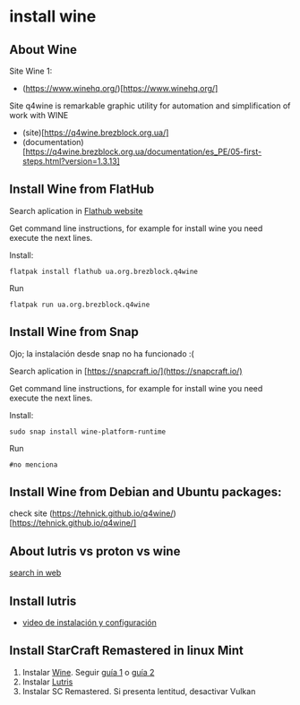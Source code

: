 # install wine
## About Wine
Site Wine 1: 
* (https://www.winehq.org/)[https://www.winehq.org/]

Site q4wine is remarkable graphic utility for automation and simplification of work with WINE
* (site)[https://q4wine.brezblock.org.ua/]
* (documentation)[https://q4wine.brezblock.org.ua/documentation/es_PE/05-first-steps.html?version=1.3.13]

## Install Wine from FlatHub
Search aplication in  [Flathub website](https://flathub.org/home)

Get command line instructions, for example for install wine you need execute the next lines.

Install:
```
flatpak install flathub ua.org.brezblock.q4wine
```
Run
```
flatpak run ua.org.brezblock.q4wine
```

## Install Wine from Snap
Ojo; la instalación desde snap no ha funcionado :(

Search aplication in  [https://snapcraft.io/](https://snapcraft.io/)

Get command line instructions, for example for install wine you need execute the next lines.

Install:
```
sudo snap install wine-platform-runtime
```
Run
```
#no menciona
```
## Install Wine from Debian and Ubuntu packages:
check site (https://tehnick.github.io/q4wine/)[https://tehnick.github.io/q4wine/]

## About lutris vs proton vs wine
[search in web](https://duckduckgo.com/?q=wine+vs+proton+vs+lutris)

## Install lutris
* [video de instalación y configuración](https://www.youtube.com/watch?v=R2K8b0U-IOI)

## Install StarCraft Remastered in linux Mint
1. Instalar [Wine](https://wiki.winehq.org/Download). Seguir [guía 1](https://linuxhint.com/install-winehq-on-ubuntu-20-04/) o [guía 2](https://phoenixnap.com/kb/how-to-install-wine-on-ubuntu)
2. Instalar [Lutris](https://lutris.net/downloads)
3. Instalar SC Remastered. Si presenta lentitud, desactivar Vulkan

